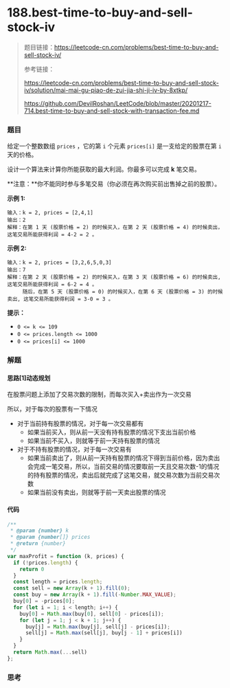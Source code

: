 # 188.best-time-to-buy-and-sell-stock-iv

> 题目链接：https://leetcode-cn.com/problems/best-time-to-buy-and-sell-stock-iv/
>
> 参考链接：
>
> https://leetcode-cn.com/problems/best-time-to-buy-and-sell-stock-iv/solution/mai-mai-gu-piao-de-zui-jia-shi-ji-iv-by-8xtkp/
>
> https://github.com/DevilRoshan/LeetCode/blob/master/20201217-714.best-time-to-buy-and-sell-stock-with-transaction-fee.md

### 题目

给定一个整数数组 `prices` ，它的第 `i` 个元素 `prices[i]` 是一支给定的股票在第 `i` 天的价格。

设计一个算法来计算你所能获取的最大利润。你最多可以完成 **k** 笔交易。

**注意：**你不能同时参与多笔交易（你必须在再次购买前出售掉之前的股票）。

**示例  1:**

```
输入：k = 2, prices = [2,4,1]
输出：2
解释：在第 1 天 (股票价格 = 2) 的时候买入，在第 2 天 (股票价格 = 4) 的时候卖出，这笔交易所能获得利润 = 4-2 = 2 。
```

**示例  2:**

```
输入：k = 2, prices = [3,2,6,5,0,3]
输出：7
解释：在第 2 天 (股票价格 = 2) 的时候买入，在第 3 天 (股票价格 = 6) 的时候卖出, 这笔交易所能获得利润 = 6-2 = 4 。
     随后，在第 5 天 (股票价格 = 0) 的时候买入，在第 6 天 (股票价格 = 3) 的时候卖出, 这笔交易所能获得利润 = 3-0 = 3 。
```

**提示：**

- `0 <= k <= 109`
- `0 <= prices.length <= 1000`
- `0 <= prices[i] <= 1000`



### 解题

#### 思路[1]动态规划

在股票问题上添加了交易次数的限制，而每次买入+卖出作为一次交易

所以，对于每次的股票有一下情况

* 对于当前持有股票的情况，对于每一次交易都有
  * 如果当前买入，则从前一天没有持有股票的情况下支出当前价格
  * 如果当前不买入，则就等于前一天持有股票的情况
* 对于不持有股票的情况，对于每一次交易有
  * 如果当前卖出了，则从前一天持有股票的情况下得到当前价格，因为卖出会完成一笔交易，所以，当前交易的情况要取前一天且交易次数-1的情况的持有股票的情况，卖出后就完成了这笔交易，就交易次数为当前交易次数
  * 如果当前没有卖出，则就等于前一天卖出股票的情况

#### 代码

```javascript
/**
 * @param {number} k
 * @param {number[]} prices
 * @return {number}
 */
var maxProfit = function (k, prices) {
  if (!prices.length) {
    return 0
  }
  const length = prices.length;
  const sell = new Array(k + 1).fill(0);
  const buy = new Array(k + 1).fill(-Number.MAX_VALUE);
  buy[0] = -prices[0];
  for (let i = 1; i < length; i++) {
    buy[0] = Math.max(buy[0], sell[0] - prices[i]);
    for (let j = 1; j < k + 1; j++) {
      buy[j] = Math.max(buy[j], sell[j] - prices[i]);
      sell[j] = Math.max(sell[j], buy[j - 1] + prices[i])
    }
  }
  return Math.max(...sell)
};
```



### 思考

